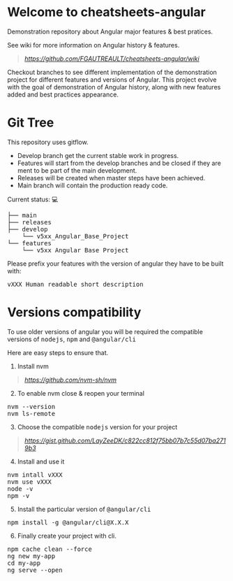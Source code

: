 # Welcome to cheatsheets-angular
Demonstration repository about Angular major features & best pratices.

See wiki for more information on Angular history & features.
> _https://github.com/FGAUTREAULT/cheatsheets-angular/wiki_

Checkout branches to see different implementation of the demonstration project for different features and versions of Angular. This project evolve with the goal of demonstration of Angular history, along with new features added and best practices appearance.

# Git Tree
This repository uses gitflow. 
* Develop branch get the current stable work in progress. 
* Features will start from the develop branches and be closed if they are ment to be part of the main development. 
* Releases will be created when master steps have been achieved.
* Main branch will contain the production ready code.

Current status: 💻
<pre>
├── main
├── releases
├── develop
    └── v5xx_Angular_Base_Project
└── features
    └── v5xx_Angular_Base_Project
</pre>

Please prefix your features with the version of angular they have to be built with: <pre>vXXX_Human_readable_short_description</pre>

# Versions compatibility
To use older versions of angular you will be required the compatible versions of <kbd>nodejs</kbd>, <kbd>npm</kbd> and <kbd>@angular/cli</kbd>

Here are easy steps to ensure that.
1. Install nvm
> _https://github.com/nvm-sh/nvm_
2. To enable nvm close & reopen your terminal
<pre>
nvm --version
nvm ls-remote
</pre>
3. Choose the compatible <kbd>nodejs</kbd> version for your project
> _https://gist.github.com/LayZeeDK/c822cc812f75bb07b7c55d07ba2719b3_
4. Install and use it
<pre>
nvm intall vXXX
nvm use vXXX
node -v
npm -v
</pre>
5. Install the particular version of <kbd>@angular/cli</kbd>
<pre>
npm install -g @angular/cli@X.X.X
</pre>
6. Finally create your project with cli.
<pre>
npm cache clean --force
ng new my-app
cd my-app
ng serve --open
</pre>
